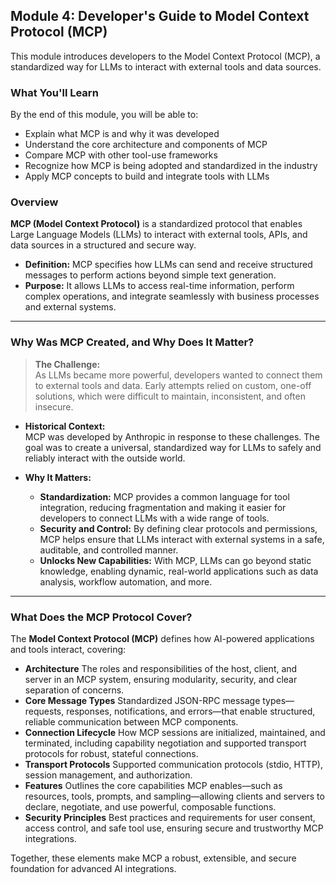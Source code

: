 ## Module 4: Developer's Guide to Model Context Protocol (MCP)

This module introduces developers to the Model Context Protocol (MCP), a standardized way for LLMs to interact with external tools and data sources. 

### What You'll Learn

By the end of this module, you will be able to:

- Explain what MCP is and why it was developed
- Understand the core architecture and components of MCP
- Compare MCP with other tool-use frameworks
- Recognize how MCP is being adopted and standardized in the industry
- Apply MCP concepts to build and integrate tools with LLMs

### Overview 
**MCP (Model Context Protocol)** is a standardized protocol that enables Large Language Models (LLMs) to interact with external tools, APIs, and data sources in a structured and secure way.

- **Definition:** MCP specifies how LLMs can send and receive structured messages to perform actions beyond simple text generation.
- **Purpose:** It allows LLMs to access real-time information, perform complex operations, and integrate seamlessly with business processes and external systems.

---

### Why Was MCP Created, and Why Does It Matter?

> **The Challenge:**  
> As LLMs became more powerful, developers wanted to connect them to external tools and data. Early attempts relied on custom, one-off solutions, which were difficult to maintain, inconsistent, and often insecure.

- **Historical Context:**  
  MCP was developed by Anthropic in response to these challenges. The goal was to create a universal, standardized way for LLMs to safely and reliably interact with the outside world.

- **Why It Matters:**  
  - **Standardization:** MCP provides a common language for tool integration, reducing fragmentation and making it easier for developers to connect LLMs with a wide range of tools.
  - **Security and Control:** By defining clear protocols and permissions, MCP helps ensure that LLMs interact with external systems in a safe, auditable, and controlled manner.
  - **Unlocks New Capabilities:** With MCP, LLMs can go beyond static knowledge, enabling dynamic, real-world applications such as data analysis, workflow automation, and more.

---
### What Does the MCP Protocol Cover?

The **Model Context Protocol (MCP)** defines how AI-powered applications and tools interact, covering:

- **Architecture** The roles and responsibilities of the host, client, and server in an MCP system, ensuring modularity, security, and clear separation of concerns.
- **Core Message Types** Standardized JSON-RPC message types—requests, responses, notifications, and errors—that enable structured, reliable communication between MCP components.
- **Connection Lifecycle** How MCP sessions are initialized, maintained, and terminated, including capability negotiation and supported transport protocols for robust, stateful connections.
- **Transport Protocols** Supported communication protocols (stdio, HTTP), session management, and authorization.
- **Features** Outlines the core capabilities MCP enables—such as resources, tools, prompts, and sampling—allowing clients and servers to declare, negotiate, and use powerful, composable functions.
- **Security Principles** Best practices and requirements for user consent, access control, and safe tool use, ensuring secure and trustworthy MCP integrations.

Together, these elements make MCP a robust, extensible, and secure foundation for advanced AI integrations.